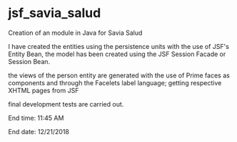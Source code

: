 # jsf_savia_salud

Creation of an module in Java for Savia Salud

I have created the entities using the persistence units with the use of JSF's Entity Bean, the model has been created using the JSF Session Facade or Session Bean.

the views of the person entity are generated with the use of Prime faces as components and through the Facelets label language; getting respective XHTML pages from JSF

final development tests are carried out.

End time: 11:45 AM

End date: 12/21/2018